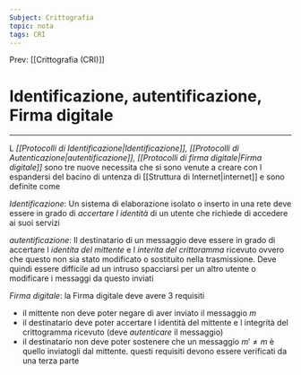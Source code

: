 ```yaml
---
Subject: Crittografia
topic: nota
tags: CRI
---
```


Prev: [[Crittografia (CRI)]]

# Identificazione, autentificazione, Firma digitale
---
L _[[Protocolli di Identificazione|Identificazione]], [[Protocolli di Autenticazione|autentificazione]], [[Protocolli di firma digitale|Firma digitale]]_ sono tre nuove necessita che si sono venute a creare con l espandersi del bacino di untenza di [[Struttura di Internet|internet]] e sono definite come 

_Identificazione_: 
	Un sistema di elaborazione isolato o inserto in una rete deve essere in grado di _accertare l identità_ di un utente che richiede di accedere ai suoi servizi

_autentificazione_: 
	Il destinatario di un messaggio deve essere in grado di accertare l _identita del mittente_ e l _interita del crittoramma_ ricevuto ovvero che questo non sia stato modificato o sostituito nella trasmissione. Deve quindi essere difficile ad un intruso spacciarsi per un altro utente o modificare i messaggi da questo inviati

_Firma digitale_: la Firma digitale deve avere 3 requisiti
- il mittente non deve poter negare di aver inviato il messaggio $m$
- il destinatario deve poter accertare l identità del mittente e l integrità del crittogramma ricevuto (deve _autenticare_ il messaggio)
- il destinatario non deve poter sostenere che un messaggio $m' \not = m$ è quello inviatogli dal mittente.
questi requisiti devono essere verificati da una terza parte
